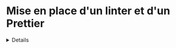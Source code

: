 
# Mise en place d'un linter et d'un Prettier

<details>

## Installation
<details>


Premierement il faut installer les extensions Vscode suivante : 

Eslint | Rechercher ```dbaeumer.vscode-eslint```

Prettier | Rechercher ```esbenp.prettier-vscode```

il faut ensuite installer les paquets suivants :

avec yarn :

```yarn add eslint babel-eslint prettier-eslint eslint-config-prettier eslint-plugin-prettier eslint-plugin-react --dev```

ou npm : 

``` npm i eslint babel-eslint prettier-eslint eslint-config-prettier eslint-plugin-prettier eslint-plugin-react --save-dev ```

Pour voir ce que font les packages en details:

[eslint](https://github.com/eslint/eslint)

[babel-eslint](https://github.com/babel/babel-eslint)

[prettier-eslint](https://github.com/prettier/prettier-eslint)

[eslint-config-prettier](https://github.com/prettier/eslint-config-prettier)

[eslint-plugin-prettier](https://github.com/prettier/eslint-plugin-prettier)

[eslint-plugin-react](https://github.com/yannickcr/eslint-plugin-react)
</details>

## Mise en place des fichier de configuration
<details>


Pour mettre en place les règle de linter et de prettier, il faudra mettre en place quelque fichier de configuration.

Dans un premier temps la mise en place d'eslint.

Elle se fait via le fichier ```.eslintrc.json``` que l'on place a la racine du projet.

.eslintrc.json : 

```json
{
  "parser": "babel-eslint",
  "plugins": ["prettier"],
  "extends": ["eslint:recommended", "plugin:react/recommended", "prettier"],
  "env": { "browser": true, "node": true, "jest": true },
  "rules": {
    "prettier/prettier": "error"
  }
}
```

la ligne ```"prettier/prettier": "error"``` indique que les règles de linter seront celles de prettier qui se trouveront dans le fichier ```.prettierrc```, toujours a la racine du projet.

.prettierrc :

```json
{
  "arrowParens": "avoid",
  "bracketSpacing": true,
  "endOfLine": "auto",
  "htmlWhitespaceSensitivity": "css",
  "insertPragma": false,
  "jsxBracketSameLine": false,
  "jsxSingleQuote": true,
  "printWidth": 80,
  "proseWrap": "preserve",
  "quoteProps": "as-needed",
  "semi": false,
  "singleQuote": true,
  "tabWidth": 2,
  "trailingComma": "none",
  "useTabs": false,
  "parser": "babel"
}
```

Nous avons donc un projtet linté, cependant on aimerai que les corrrection se fassent a la sauvegarde, pour cela, nous allons creer un fichier de configuration pour vscode.

Creer a la racine du projet un dossier ```.vscode```

Dans ce dossier créer un fichier nommé ```settings.json```

settings.json:
```json
{
    // does not render single space between words
    "editor.renderWhitespace": "boundary",
    // vertical rule after 80 charachter
    "editor.rulers": [80],
    // turns off validations that VSCode
    "javascript.validate.enable": false,
    // tab = 2 spaces
    "editor.tabSize": 2,
    // allow prettier to fix eslint 
    // "eslint.autoFixOnSave": true,
    "editor.codeActionsOnSave": {
      "source.fixAll.eslint": true
    }
  }
```

le fichier settings.json définit les régles vsCode pour le projet, très pratique lorsque l'on travail a plusieurs.

```json   
"editor.codeActionsOnSave": {
      "source.fixAll.eslint": true
    }
```
cette ligne permet l'application des régles du prettier/linter à chaque sauvegarde.

</details>
</details>






